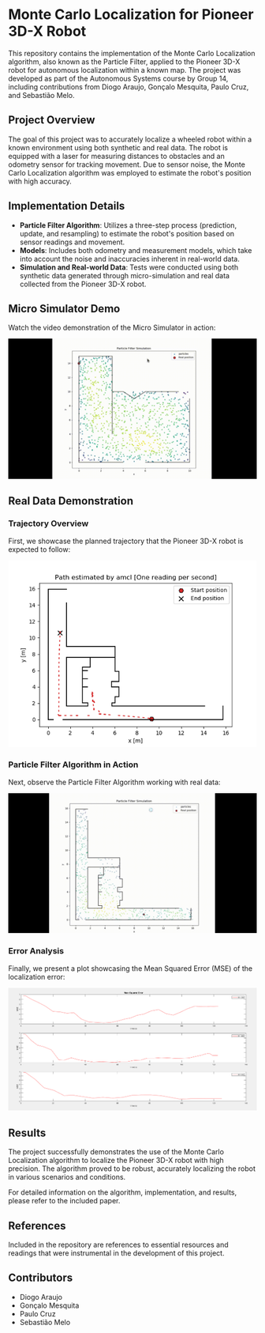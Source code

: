 # Monte Carlo Localization for Pioneer 3D-X Robot

This repository contains the implementation of the Monte Carlo Localization algorithm, also known as the Particle Filter, applied to the Pioneer 3D-X robot for autonomous localization within a known map. The project was developed as part of the Autonomous Systems course by Group 14, including contributions from Diogo Araujo, Gonçalo Mesquita, Paulo Cruz, and Sebastião Melo.

## Project Overview

The goal of this project was to accurately localize a wheeled robot within a known environment using both synthetic and real data. The robot is equipped with a laser for measuring distances to obstacles and an odometry sensor for tracking movement. Due to sensor noise, the Monte Carlo Localization algorithm was employed to estimate the robot's position with high accuracy.

## Implementation Details

- **Particle Filter Algorithm**: Utilizes a three-step process (prediction, update, and resampling) to estimate the robot's position based on sensor readings and movement.
- **Models**: Includes both odometry and measurement models, which take into account the noise and inaccuracies inherent in real-world data.
- **Simulation and Real-world Data**: Tests were conducted using both synthetic data generated through micro-simulation and real data collected from the Pioneer 3D-X robot.

<!-- ## Getting Started

To run the localization algorithm:

1. Clone the repository.
2. Install the required dependencies listed in `requirements.txt`.
3. Execute the main script to start the localization process using synthetic or real data. -->

## Micro Simulator Demo

Watch the video demonstration of the Micro Simulator in action:


![Particle Filter Demo](Micro_Simulator-Ex1.gif)
<!-- <img src="Micro_Simulator-Ex1.gif" width="500" height="300"> -->


## Real Data Demonstration

### Trajectory Overview

First, we showcase the planned trajectory that the Pioneer 3D-X robot is expected to follow:

![Planned Trajectory](Trajectory_of_the_robot_Real_data_MSE_Between_prediction_and_real_postion.png)

### Particle Filter Algorithm in Action

Next, observe the Particle Filter Algorithm working with real data:

![Particle Filter Demo](Real_data_Test.gif)

### Error Analysis

Finally, we present a plot showcasing the Mean Squared Error (MSE) of the localization error:

![MSE Plot](Real_data_MSE_Between_prediction_and_real_postion.png)

## Results

The project successfully demonstrates the use of the Monte Carlo Localization algorithm to localize the Pioneer 3D-X robot with high precision. The algorithm proved to be robust, accurately localizing the robot in various scenarios and conditions.

For detailed information on the algorithm, implementation, and results, please refer to the included paper.

## References

Included in the repository are references to essential resources and readings that were instrumental in the development of this project.

## Contributors

- Diogo Araujo
- Gonçalo Mesquita
- Paulo Cruz
- Sebastião Melo


